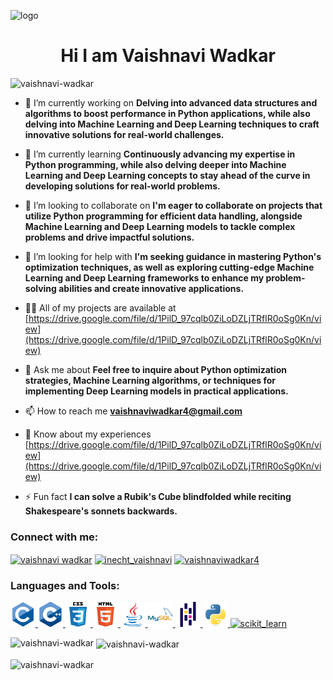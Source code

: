 
![logo](https://github.com/Ashutosh-PMishra/Ashutosh-PMishra/blob/main/Github%20Banner.png)
<h1 align="center">Hi I am Vaishnavi Wadkar</h1>
<p align="left"> <img src="https://komarev.com/ghpvc/?username=vaishnavi-wadkar&label=Profile%20views&color=0e75b6&style=flat" alt="vaishnavi-wadkar" /> </p>

- 🔭 I’m currently working on **Delving into advanced data structures and algorithms to boost performance in Python applications, while also delving into Machine Learning and Deep Learning techniques to craft innovative solutions for real-world challenges.**

- 🌱 I’m currently learning **Continuously advancing my expertise in Python programming, while also delving deeper into Machine Learning and Deep Learning concepts to stay ahead of the curve in developing solutions for real-world problems.**

- 👯 I’m looking to collaborate on **I'm eager to collaborate on projects that utilize Python programming for efficient data handling, alongside Machine Learning and Deep Learning models to tackle complex problems and drive impactful solutions.**

- 🤝 I’m looking for help with **I'm seeking guidance in mastering Python's optimization techniques, as well as exploring cutting-edge Machine Learning and Deep Learning frameworks to enhance my problem-solving abilities and create innovative applications.**

- 👨‍💻 All of my projects are available at [https://drive.google.com/file/d/1PilD_97cqlb0ZiLoDZLjTRflR0oSg0Kn/view](https://drive.google.com/file/d/1PilD_97cqlb0ZiLoDZLjTRflR0oSg0Kn/view)

- 💬 Ask me about **Feel free to inquire about Python optimization strategies, Machine Learning algorithms, or techniques for implementing Deep Learning models in practical applications.**

- 📫 How to reach me **vaishnaviwadkar4@gmail.com**

- 📄 Know about my experiences [https://drive.google.com/file/d/1PilD_97cqlb0ZiLoDZLjTRflR0oSg0Kn/view](https://drive.google.com/file/d/1PilD_97cqlb0ZiLoDZLjTRflR0oSg0Kn/view)

- ⚡ Fun fact **I can solve a Rubik's Cube blindfolded while reciting Shakespeare's sonnets backwards.**

<h3 align="left">Connect with me:</h3>
<p align="left">
<a href="https://linkedin.com/in/vaishnavi wadkar" target="blank"><img align="center" src="https://raw.githubusercontent.com/rahuldkjain/github-profile-readme-generator/master/src/images/icons/Social/linked-in-alt.svg" alt="vaishnavi wadkar" height="30" width="40" /></a>
<a href="https://instagram.com/inecht_vaishnavi" target="blank"><img align="center" src="https://raw.githubusercontent.com/rahuldkjain/github-profile-readme-generator/master/src/images/icons/Social/instagram.svg" alt="inecht_vaishnavi" height="30" width="40" /></a>
<a href="https://www.hackerrank.com/vaishnaviwadkar4" target="blank"><img align="center" src="https://raw.githubusercontent.com/rahuldkjain/github-profile-readme-generator/master/src/images/icons/Social/hackerrank.svg" alt="vaishnaviwadkar4" height="30" width="40" /></a>
</p>

<h3 align="left">Languages and Tools:</h3>
<p align="left"> <a href="https://www.cprogramming.com/" target="_blank" rel="noreferrer"> <img src="https://raw.githubusercontent.com/devicons/devicon/master/icons/c/c-original.svg" alt="c" width="40" height="40"/> </a> <a href="https://www.w3schools.com/cpp/" target="_blank" rel="noreferrer"> <img src="https://raw.githubusercontent.com/devicons/devicon/master/icons/cplusplus/cplusplus-original.svg" alt="cplusplus" width="40" height="40"/> </a> <a href="https://www.w3schools.com/css/" target="_blank" rel="noreferrer"> <img src="https://raw.githubusercontent.com/devicons/devicon/master/icons/css3/css3-original-wordmark.svg" alt="css3" width="40" height="40"/> </a> <a href="https://www.w3.org/html/" target="_blank" rel="noreferrer"> <img src="https://raw.githubusercontent.com/devicons/devicon/master/icons/html5/html5-original-wordmark.svg" alt="html5" width="40" height="40"/> </a> <a href="https://www.java.com" target="_blank" rel="noreferrer"> <img src="https://raw.githubusercontent.com/devicons/devicon/master/icons/java/java-original.svg" alt="java" width="40" height="40"/> </a> <a href="https://www.mysql.com/" target="_blank" rel="noreferrer"> <img src="https://raw.githubusercontent.com/devicons/devicon/master/icons/mysql/mysql-original-wordmark.svg" alt="mysql" width="40" height="40"/> </a> <a href="https://pandas.pydata.org/" target="_blank" rel="noreferrer"> <img src="https://raw.githubusercontent.com/devicons/devicon/2ae2a900d2f041da66e950e4d48052658d850630/icons/pandas/pandas-original.svg" alt="pandas" width="40" height="40"/> </a> <a href="https://www.python.org" target="_blank" rel="noreferrer"> <img src="https://raw.githubusercontent.com/devicons/devicon/master/icons/python/python-original.svg" alt="python" width="40" height="40"/> </a> <a href="https://scikit-learn.org/" target="_blank" rel="noreferrer"> <img src="https://upload.wikimedia.org/wikipedia/commons/0/05/Scikit_learn_logo_small.svg" alt="scikit_learn" width="40" height="40"/> </a> </p>

<p><img align="left" src="https://github-readme-stats.vercel.app/api/top-langs?username=vaishnavi-wadkar&show_icons=true&locale=en&layout=compact" alt="vaishnavi-wadkar" /></p>

<p>&nbsp;<img align="center" src="https://github-readme-stats.vercel.app/api?username=vaishnavi-wadkar&show_icons=true&locale=en" alt="vaishnavi-wadkar" /></p>

<p><img align="center" src="https://github-readme-streak-stats.herokuapp.com/?user=vaishnavi-wadkar&" alt="vaishnavi-wadkar" /></p>

